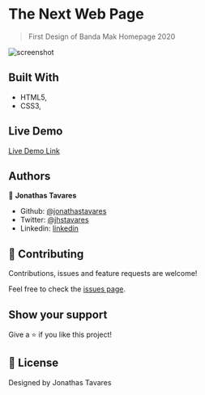 # The Next Web Page

> First Design of Banda Mak Homepage 2020

![screenshot](./screenshot.png)

## Built With

- HTML5,
- CSS3,

## Live Demo

[Live Demo Link](https://raw.githack.com/harshdeepkanhai/the-next-web-clone/feature/index.html)


## Authors

👤 **Jonathas Tavares** 

- Github: [@jonathastavares](https://github.com/jonathastavares)
- Twitter: [@jhstavares](https://twitter.com/jhstavares)
- Linkedin: [linkedin](https://www.linkedin.com/in/jonathas-tavares-24b8bba3/)

## 🤝 Contributing

Contributions, issues and feature requests are welcome!

Feel free to check the [issues page](https://github.com/jonathastavares/Website-Banda-Mak/issues).

## Show your support

Give a ⭐️ if you like this project!

## 📝 License

Designed by Jonathas Tavares

